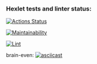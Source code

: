 ### Hexlet tests and linter status:
[![Actions Status](https://github.com/MadButterfly/php-project-lvl1/workflows/hexlet-check/badge.svg)](https://github.com/MadButterfly/php-project-lvl1/actions)

[![Maintainability](https://api.codeclimate.com/v1/badges/05b8567e012526455122/maintainability)](https://codeclimate.com/github/MadButterfly/php-project-lvl1/maintainability)

[![Lint](https://github.com/MadButterfly/php-project-lvl1/actions/workflows/main.yml/badge.svg)](https://github.com/MadButterfly/php-project-lvl1/actions/workflows/main.yml/badge.svg)

brain-even:
[![asciicast](https://asciinema.org/a/CijILixeuGOWcVHdgCob5PgVC.svg)](https://asciinema.org/a/CijILixeuGOWcVHdgCob5PgVC)
